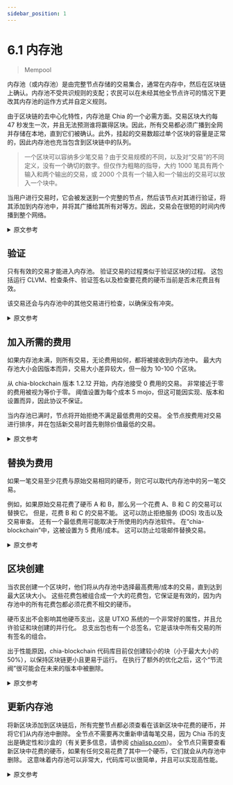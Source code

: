 ```yaml
---
sidebar_position: 1
---
```


# 6.1 内存池

> Mempool

内存池（或内存池）是由完整节点存储的交易集合，通常在内存中，然后在区块链上确认。内存池不受共识规则的支配；农民可以在未经其他全节点许可的情况下更改其内存池的运作方式并自定义规则。

由于区块链的去中心化特性，内存池是 Chia 的一个必需方面。交易区块大约每 47 秒发生一次，并且无法预测谁将赢得区块。因此，所有交易都必须广播到全网并存储在本地，直到它们被确认。此外，挂起的交易数超过单个区块的容量是正常的，因此内存池也充当包含到区块链中的队列。

> 一个区块可以容纳多少笔交易？由于交易规模的不同，以及对“交易”的不同定义，没有一个确切的数字。但仅作为粗略的指导，大约 1000 笔具有两个输入和两个输出的交易，或 2000 个具有一个输入和一个输出的交易可以放入一个块中。

当用户进行交易时，它会被发送到一个完整的节点，然后该节点对其进行验证，将其添加到内存池中，并将其广播给其所有对等方。因此，交易会在很短的时间内传播到整个网络。

<details>
<summary>原文参考</summary>

The mempool (or memory pool) is a collection of transactions stored by full nodes, usually in memory, before they are confirmed on the blockchain. The mempool is not dictated by the consensus rules; a farmer can change how their mempool functions and customize the rules without permission from other full nodes.

The mempool is a required facet of Chia due to the decentralized nature of the blockchain. Transaction blocks occur approximately every 47 seconds, and it's impossible to predict who will win a block. Therefore, all transactions must be broadcast to the whole network and stored locally until they are confirmed. Additionally, it is normal to have more pending transactions than can fit in a single block, so the mempool also acts as a queue for inclusion into the blockchain.

>How many transactions can fit into a block? Due to the varying size of transactions, and the different definitions of what even counts as a "transaction," there is not an exact number. But just for a bit of rough guidance, approximately 1000 transactions with two inputs and two outputs, or 2000 transactions with one input and one output can fit into a single block.

When a user makes a transaction, it gets sent to a full node, which then verifies it, adds it to the mempool, and broadcasts it to all of its peers. Therefore, transactions get propagated to the whole network in a very short period of time.

</details>

## 验证

只有有效的交易才能进入内存池。 验证交易的过程类似于验证区块的过程。 这包括运行 CLVM、检查条件、验证签名以及检查要花费的硬币当前是否未花费且有效。

该交易还会与内存池中的其他交易进行检查，以确保没有冲突。

<details>
<summary>原文参考</summary>

- ##  Validation

Only valid transactions are allowed to enter the mempool. The process of validating transactions is similar to the process of validating blocks. This includes running CLVM, checking conditions, validating signatures, and checking that the coins to be spent are currently unspent and valid.

The transaction is also checked against other transactions in the mempool, to ensure there are no conflicts.

</details>

## 加入所需的费用

如果内存池未满，则所有交易，无论费用如何，都将被接收到内存池中。 最大内存池大小会因版本而异，交易大小差异较大，但一般为 10-100 个区块。

从 chia-blockchain 版本 1.2.12 开始，内存池接受 0 费用的交易。 非常接近于零的费用被视为等价于零。 阈值设置为每个成本 5 mojo，但这可能因实现、版本和设置而异，因此协议不保证。

当内存池已满时，节点将开始拒绝不满足最低费用的交易。 全节点按费用对交易进行排序，并在包括新交易时首先剔除价值最低的交易。

<details>
<summary>原文参考</summary>

- ## Fee Required for Inclusion

If the mempool is not full, all transactions regardless of fee are accepted into the mempool. The maximum mempool size can vary by version, and transactions have a large variance in size, but it is generally 10-100 blocks.

Transactions with 0 fee are accepted into the mempool as of chia-blockchain version 1.2.12. Fees that are very close to zero are considered equivalent to zero. The threshold is set at 5 mojo per cost, but this can vary by implementation, version, and settings, so it's not guaranteed by the protocol.

When the mempool gets full, nodes will start rejecting transactions that don't meet a minimum fee. The full node sorts the transactions by fee-per-cost, and kicks out the least valuable transactions first, when including new ones.

</details>

## 替换为费用

如果一笔交易至少花费与原始交易相同的硬币，则它可以取代内存池中的另一笔交易。

例如，如果原始交易花费了硬币 A 和 B，那么另一个花费 A、B 和 C 的交易可以替换它。 但是，花费 B 和 C 的交易不能。 这可以防止拒绝服务 (DOS) 攻击以及交易审查。 还有一个最低费用可能取决于所使用的内存池软件。 在“chia-blockchain”中，这被设置为 5 费用/成本。 这可以防止垃圾邮件替换交易。

<details>
<summary>原文参考</summary>

- ## Replace by Fee

A transaction can replace another tranasction in the mempool if it spends at least the same coins as the original one.

For example, if the original transaction spent coins A and B, then another transaction that spends A, B, and C can replace it. However, a transaction that spends B and C cannot. This prevents denial-of-service (DOS) attacks, as well as censorship of transactions. There is also a minimum fee bump which might depend on mempool software being used. In `chia-blockchain`, this is set to 5 fee-per-cost. This prevents spam replacement transactions.

</details>

## 区块创建

当农民创建一个区块时，他们将从内存池中选择最高费用/成本的交易，直到达到最大区块大小。 这些花费包被组合成一个大的花费包，它保证是有效的，因为内存池中的所有花费包都必须花费不相交的硬币。

硬币支出不会影响其他硬币支出，这是 UTXO 系统的一个非常好的属性，并且允许验证和块创建的并行化。 总支出包也有一个总签名，它是该块中所有交易的所有签名的组合。

出于性能原因，chia-blockchain 代码库目前仅创建较小的块（小于最大大小的 50%），以保持区块链更小且更易于运行。 在执行了额外的优化之后，这个“节流阀”很可能会在未来的版本中被删除。

<details>
<summary>原文参考</summary>

- ## Block Creation

When the farmer makes a block, they will select the highest fee/cost transactions from the mempool until they reach the maximum block size. These spend bundles are combined into one large spend bundle, which is guaranteed to be valid,
since all spend bundles in the mempool must spend disjoint coins. 

Coin spends cannot impact other coin spends, which is a very nice property of UTXO systems, and allows parallelization of validation and block creation. The aggregate
spend bundle also has one aggregate signature, which is a combination of all the signatures of all the transactions in that block.

For performance reasons, the chia-blockchain codebase currently creates only smaller blocks (less than 50% of the maximum size) in order to keep the blockchain smaller and  easier to run. This "throttle" is likely to be removed in future versions, after additional optimizations have been performed. 

</details>

## 更新内存池

将新区块添加到区块链后，所有完整节点都必须查看在该新区块中花费的硬币，并将它们从内存池中删除。 全节点不需要再次重新申请每笔交易，因为 Chia 币的支出是确定性和沙盒的（有关更多信息，请参阅 [chialisp.com](https://chialisp.com)）。 全节点只需要查看新区块中花费的硬币，如果有任何交易花费了其中一个硬币，它们就会从内存池中删除。 这意味着内存池可以非常大，代码库可以很简单，并且可以实现高性能。

<details>
<summary>原文参考</summary>

- ## Updating the Mempool

After a new block is added to the blockchain, all full nodes must look at the coins that were spent in that new block, and remove them from the mempool. The full node does not need to re-apply every transaction again, since Chia coin spends are deterministic and sandboxed (see [chialisp.com](https://chialisp.com) for more info). The full node only needs to look at the spent coins in the new block, and if there are any transactions that spend one of those coins, they are removed from the mempool. This means the mempool can be very large, the codebase can be simple, and high performance can be achieved.

</details>
